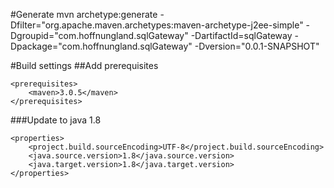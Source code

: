 #Generate
	mvn archetype:generate -Dfilter="org.apache.maven.archetypes:maven-archetype-j2ee-simple" -Dgroupid="com.hoffnungland.sqlGateway" -DartifactId=sqlGateway -Dpackage="com.hoffnungland.sqlGateway" -Dversion="0.0.1-SNAPSHOT"
	
#Build settings
##Add prerequisites

	<prerequisites>
		<maven>3.0.5</maven>
	</prerequisites>
###Update to java 1.8

	<properties>
		<project.build.sourceEncoding>UTF-8</project.build.sourceEncoding>
		<java.source.version>1.8</java.source.version>
		<java.target.version>1.8</java.target.version>
	</properties>
